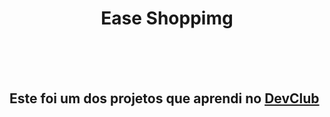 <h1 align="center">Ease Shoppimg </h1>
<br>

<br>
<br>
<h2>Este foi um dos projetos que aprendi no <a href="https://rodolfomori.com.br/devclub">DevClub</h2>

<br>
<br>
<img align="center" src="./img/demo do site.png> 

